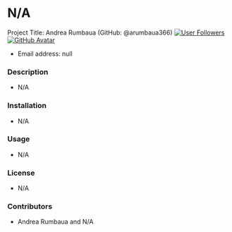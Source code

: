 # N/A
    
Project Title: Andrea Rumbaua (GitHub: @arumbaua366) [![User Followers](https://img.shields.io/github/followers/arumbaua366?style=social)](https://github.com/arumbaua366?tab=followers)
[![GitHub Avatar](https://avatars.githubusercontent.com/u/56378858?v=4)](https://github.com/arumbaua366)
* Email address: null

### Description
* N/A
### Installation
* N/A
### Usage
* N/A
### License
* N/A
### Contributors
* Andrea Rumbaua and N/A
